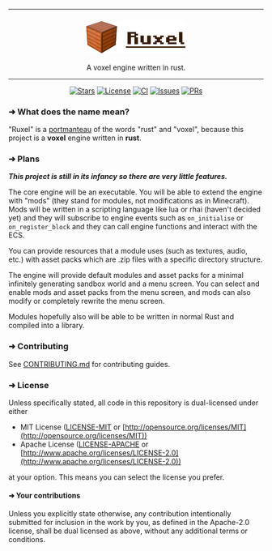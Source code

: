 ***

<h3 align="center" style="line-height: 1">
  <picture>
     <source media="(prefers-color-scheme: dark)" srcset="./images/title_logo_dark.svg">
     <source media="(prefers-color-scheme: light)" srcset="./images/title_logo_light.svg">
     <img alt="Ruxel" width="200" src="./images/title_logo_light.svg">
 </picture>
</h3>

<p align="center">A voxel engine written in rust.</p>

***

<p align="center">
  <a href="https://github.com/ItsSunnyMonster/ruxel/stargazers"><img src="https://img.shields.io/github/stars/ItsSunnyMonster/ruxel?style=for-the-badge&amp;logo=starship&amp;logoColor=cdd6f4&amp;labelColor=313244&amp;color=f9e2af" alt="Stars"></a>
  <a href="https://github.com/ItsSunnyMonster/ruxel#license"><img src="https://img.shields.io/badge/license-MIT%2FApache-b4befe.svg?style=for-the-badge&amp;labelColor=313244&amp;logo=googleforms&amp;logoColor=cdd6f4" alt="License"></a>
  <a href="https://github.com/ItsSunnyMonster/ruxel/actions"><img src="https://gist.githubusercontent.com/ItsSunnyMonster/a488eb0391a5fc6a2918d13184cd0a26/raw/ruxel_ci.svg" alt="CI"></a>
  <a href="https://github.com/ItsSunnyMonster/ruxel/issues"><img src="https://img.shields.io/github/issues/ItsSunnyMonster/ruxel?style=for-the-badge&amp;logo=gitbook&amp;logoColor=cdd6f4&amp;labelColor=313244&amp;color=f5c2e7" alt="Issues"></a>
  <a href="https://github.com/ItsSunnyMonster/ruxel/pulls"><img src="https://img.shields.io/github/issues-pr/ItsSunnyMonster/ruxel?style=for-the-badge&amp;logo=git&amp;logoColor=cdd6f4&amp;labelColor=313244&amp;color=fab387&amp;label=PRs" alt="PRs"></a>
</p>

### ➜ What does the name mean?

"Ruxel" is a [portmanteau](https://arc.net/l/quote/pnoxgupb) of the words "rust" and "voxel", because this project is a
**voxel** engine written in **rust**.

### ➜ Plans

***This project is still in its infancy so there are very little features.***

The core engine will be an executable. You will be able to extend the engine with "mods" (they stand for modules, not
modifications as in Minecraft). Mods will be written in a scripting language like lua or rhai (haven't decided yet) and
they will subscribe to engine events such as `on_initialise` or `on_register_block` and they can call engine functions
and interact with the ECS.

You can provide resources that a module uses (such as textures, audio, etc.) with asset packs which are .zip files with
a specific directory structure.

The engine will provide default modules and asset packs for a minimal infinitely generating sandbox world and a menu
screen. You can select and enable mods and asset packs from the menu screen, and mods can also modify or completely
rewrite the menu screen.

Modules hopefully also will be able to be written in normal Rust and compiled into a library.

### ➜ Contributing

See [CONTRIBUTING.md](https://github.com/ItsSunnyMonster/ruxel/blob/master/CONTRIBUTING.md) for contributing guides.

### ➜ License

Unless specifically stated, all code in this repository is dual-licensed under either

* MIT License ([LICENSE-MIT](https://github.com/ItsSunnyMonster/ruxel/blob/master/LICENSE-MIT)
  or [http://opensource.org/licenses/MIT](http://opensource.org/licenses/MIT))
* Apache License ([LICENSE-APACHE](https://github.com/ItsSunnyMonster/ruxel/blob/master/LICENSE-APACHE)
  or [http://www.apache.org/licenses/LICENSE-2.0](http://www.apache.org/licenses/LICENSE-2.0))

at your option. This means you can select the license you prefer.

#### ➜ Your contributions

Unless you explicitly state otherwise, any contribution intentionally submitted for inclusion in the work by you, as
defined in the Apache-2.0 license, shall be dual licensed as above, without any additional terms or conditions.
